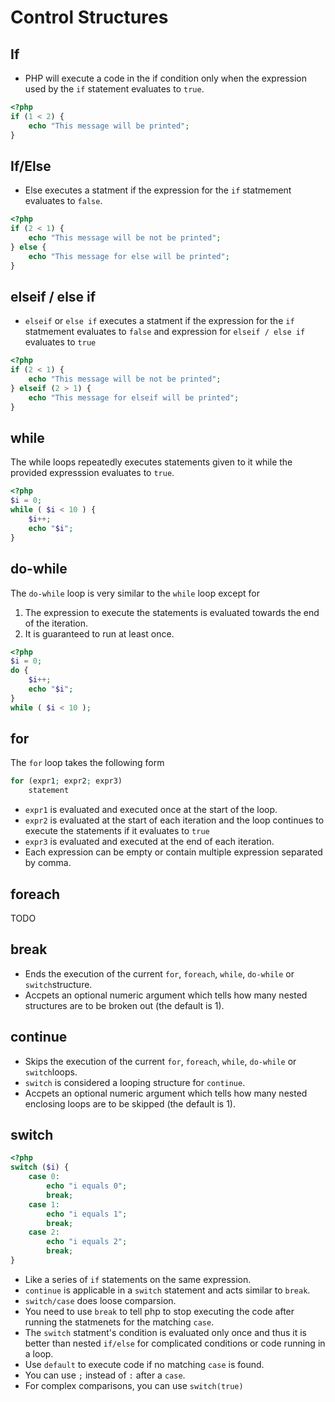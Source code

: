# Control Structures #
## If ##
* PHP will execute a code in the if condition only when the expression used by the `if` statement evaluates to `true`.
```php
<?php
if (1 < 2) {
    echo "This message will be printed";
}
```
## If/Else ##
* Else executes a statment if the expression for the `if` statmement evaluates to `false`.
```php
<?php
if (2 < 1) {
    echo "This message will be not be printed";
} else {
    echo "This message for else will be printed";
}
```
## elseif / else if ##
* `elseif` or `else if` executes a statment if the expression for the `if` statmement evaluates to `false` and expression for `elseif / else if` evaluates to `true`
```php
<?php
if (2 < 1) {
    echo "This message will be not be printed";
} elseif (2 > 1) {
    echo "This message for elseif will be printed";
}
```
## while
The while loops repeatedly executes statements given to it while the provided expresssion evaluates to `true`.
```php
<?php
$i = 0;
while ( $i < 10 ) {
    $i++;
    echo "$i";
}
```
## do-while
The `do-while` loop is very similar to the `while` loop except for
1. The expression to execute the statements is evaluated towards the end of the iteration.
2. It is guaranteed to run at least once.
```php
<?php
$i = 0;
do {
    $i++;
    echo "$i";
}
while ( $i < 10 );
```
## for
The `for` loop takes the following form
```php
for (expr1; expr2; expr3)
    statement
```
* `expr1` is evaluated and executed once at the start of the loop.
* `expr2` is evaluated at the start of each iteration and the loop continues to execute the statements if it evaluates to `true`
* `expr3` is evaluated and executed at the end of each iteration.
* Each expression can be empty or contain multiple expression separated by comma.
## foreach
TODO
## break
* Ends the execution of the current `for`, `foreach`, `while`, `do-while` or `switch`structure.
* Accpets an optional numeric argument which tells how many nested structures are to be broken out (the default is 1).
## continue
* Skips the execution of the current `for`, `foreach`, `while`, `do-while` or `switch`loops.
* `switch` is considered a looping structure for `continue`.
* Accpets an optional numeric argument which tells how many nested enclosing loops are to be skipped (the default is 1).
## switch
```php
<?php
switch ($i) {
    case 0:
        echo "i equals 0";
        break;
    case 1:
        echo "i equals 1";
        break;
    case 2:
        echo "i equals 2";
        break;
}

```
* Like a series of `if` statements on the same expression.
* `continue` is applicable in a `switch` statement and acts similar to `break`. 
* `switch/case` does loose comparsion.
* You need to use `break` to tell php to stop executing the code after running the statmenets for the matching `case`.
* The `switch` statment's condition is evaluated only once and thus it is better than nested `if/else` for complicated conditions or code running in a loop.
* Use `default` to execute code if no matching `case` is found.
* You can use `;` instead of `:` after a `case`.
* For complex comparisons, you can use `switch(true)`


